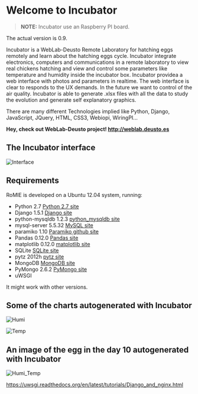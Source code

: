 # Welcome to Incubator #

> **NOTE:** Incubator use an Raspberry PI board.

The actual version is 0.9.

Incubator is a WebLab-Deusto Remote Laboratory for hatching eggs remotely and learn about the hatching eggs cycle. Incubator integrate electronics, computers and communications in a remote laboratory to view real chickens hatching and view and control some parameters like temperature and humidity inside the incubator box. Incubator providea a web interface with photos and parameters in realtime. The web interface is clear to responds to the UX demands.
In the future we want to control of the air quality. 
Incubator is able to generate .xlsx files with all the data to study the evolution and generate self explanatory graphics.

There are many different Technologies implied like Python, Django, JavaScript, JQuery, HTML, CSS3, Webiopi, WiringPI...

**Hey, check out WebLab-Deusto project! <http://weblab.deusto.es>**

## The Incubator interface ##

![Interface](https://raw.github.com/gmartinvela/Incubator/master/Incubator/static/img/incubator_home.png)

## Requirements ##

RoMIE is developed on a Ubuntu 12.04 system, running:

   * Python 2.7  [Python 2.7 site](http://docs.python.org/2/)
   * Django 1.5.1  [Django site](https://www.djangoproject.com/‎)
   * python-mysqldb 1.2.3  [python_mysqldb site](http://mysql-python.sourceforge.net/MySQLdb.html)
   * mysql-server 5.5.32  [MySQL site](http://www.mysql.com)
   * paramiko 1.10  [Paramiko github site](https://github.com/paramiko/paramiko)
   * Pandas 0.12.0  [Pandas site](http://pandas.pydata.org/)
   * matplotlib 0.12.0  [matplotlib site](http://matplotlib.org/)
   * SQLite  [SQLite site](http://www.sqlite.org/)
   * pytz 2012h [pytz site](http://pytz.sourceforge.net/)
   * MongoDB [MongoDB site](http://mongodb.org/)
   * PyMongo 2.6.2 [PyMongo site](http://http://api.mongodb.org/python/current/index.html/)
   * uWSGI

It might work with other versions.

## Some of the charts autogenerated with Incubator ##

![Humi](https://raw.github.com/gmartinvela/Incubator/master/Incubator/static/data/web_humis_138175771495.png)

![Temp](https://raw.github.com/gmartinvela/Incubator/master/Incubator/static/data/web_temps_138166136748.png)

## An image of the egg in the day 10 autogenerated with Incubator ##

![Humi_Temp](https://raw.github.com/gmartinvela/Incubator/master/Incubator/static/egg_programmed_images/image_1_20131013230003.jpg)








https://uwsgi.readthedocs.org/en/latest/tutorials/Django_and_nginx.html
